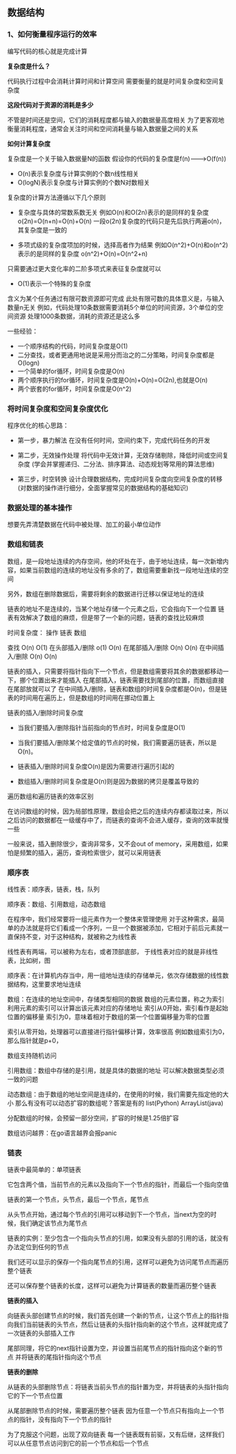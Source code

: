 ## 数据结构

### 1、如何衡量程序运行的效率

编写代码的核心就是完成计算

**复杂度是什么？**

代码执行过程中会消耗计算时间和计算空间
需要衡量的就是时间复杂度和空间复杂度

**这段代码对于资源的消耗是多少**

不管是时间还是空间，它们的消耗程度都与输入的数据量高度相关
为了更客观地衡量消耗程度，通常会关注时间和空间消耗量与输入数据量之间的关系

**如何计算复杂度**

复杂度是一个关于输入数据量N的函数
假设你的代码的复杂度是f(n)--->O(f(n))

- O(n)表示复杂度与计算实例的个数n线性相关
- O(logN)表示复杂度与计算实例的个数N对数相关

复杂度的计算方法遵循以下几个原则

- 复杂度与具体的常数系数无关
例如O(n)和O(2n)表示的是同样的复杂度
o(2n)=O(n+n)=O(n)+O(n)
一段o(2n)复杂度的代码只是先后执行两遍o(n)，其复杂度是一致的

- 多项式级的复杂度项加的时候，选择高者作为结果
例如O(n^2)+O(n)和o(n^2)表示的是同样的复杂度
o(n^2)+O(n)=O(n^2+n)

只需要通过更大变化率的二阶多项式来表征复杂度就可以

- O(1)表示一个特殊的复杂度

含义为某个任务通过有限可数资源即可完成
此处有限可数的具体意义是，与输入数量n无关
例如，代码处理10条数据需要消耗5个单位的时间资源，3个单位的空间资源
处理1000条数据，消耗的资源还是这么多

一些经验：
- 一个顺序结构的代码，时间复杂度是O(1)
- 二分查找，或者更通用地说是采用分而治之的二分策略，时间复杂度都是O(logn)
- 一个简单的for循环，时间复杂度是O(n)
- 两个顺序执行的for循环，时间复杂度是O(n)+O(n)=O(2n),也就是O(n)
- 两个嵌套的for循环，时间复杂度是O(n^2)

### 将时间复杂度和空间复杂度优化

程序优化的核心思路：
- 第一步，暴力解法
在没有任何时间，空间约束下，完成代码任务的开发

- 第二步，无效操作处理
将代码中无效计算，无效存储剔除，降低时间或空间复杂度
(学会并掌握递归、二分法、排序算法、动态规划等常用的算法思维)

- 第三步，时空转换
设计合理数据结构，完成时间复杂度向空间复杂度的转移
(对数据的操作进行细分，全面掌握常见的数据结构的基础知识)


### 数据处理的基本操作

想要先弄清楚数据在代码中被处理、加工的最小单位动作


### 数组和链表

数组，是一段地址连续的内存空间，他的坏处在于，由于地址连续，每一次新增内容，如果当前数组的连续的地址没有多余的了，数组需要重新找一段地址连续的空间

另外，数组在删除数据后，需要将剩余的数据进行迁移以保证地址的连续

链表的地址不是连续的，当某个地址存储一个元素之后，它会指向下一个位置
链表有效解决了数组的麻烦，但是带了一个新的问题，链表的查找比较麻烦

时间复杂度：
操作            链表            数组

查找            O(n)           O(1)
在头部插入/删除  o(1)           O(n)
在尾部插入/删除  O(n)           O(n)
在中间插入/删除  O(n)           O(n)

链表的插入，只需要将指针指向下一个节点，但是数组需要将其余的数据都移动一下，挪个位置出来才能插入
在尾部插入，链表需要找到尾部的位置，而数组直接在尾部放就可以了
在中间插入/删除，链表和数组的时间复杂度都是O(n)，但是链表的时间用在遍历上，但是数组的时间用在挪动位置上

链表的插入/删除时间复杂度

- 当我们要插入/删除指针当前指向的节点时，时间复杂度是O(1)
- 当我们要插入/删除某个给定值的节点的时候，我们需要遍历链表，所以是O(n)。

- 链表插入/删除时间复杂度O(n)是因为需要进行遍历引起的
- 数组插入/删除时间复杂度是O(n)则是因为数据的拷贝是覆盖导致的

遍历数组和遍历链表的效率区别

在访问数组的时候，因为局部性原理，数组会把之后的连续内存都读取过来，所以之后访问的数据都在一级缓存中了，而链表的查询不会进入缓存，查询的效率就慢一些

一般来说，插入删除很少，查询非常多，又不会out of memory，采用数组，如果怕是频繁的插入，遍历，查询检索很少，就可以采用链表


### 顺序表

线性表：顺序表，链表，栈，队列

顺序表：数组、引用数组，动态数组

在程序中，我们经常要将一组元素作为一个整体来管理使用
对于这种需求，最简单的办法就是将它们看成一个序列，一旦一个数据被添加，它相对于前后元素就一直保持不变，对于这种结构，就被称之为线性表

线性表有两端，可以被称为左右，或者顶部底部，
于线性表对应的就是非线性表，比如树，图

顺序表：在计算机内存当中，用一组地址连续的存储单元，依次存储数据的线性数据结构，这里要求地址连续

数组：在连续的地址空间中，存储类型相同的数据
数组的元素位置，称之为索引
利用元素的索引可以计算出该元素对应的存储地址
索引从0开始，索引看作是起始位置的偏移量
索引为0，意味着相对于数组的第一个位置偏移量为零的位置

索引从零开始，处理器可以直接进行指针偏移计算，效率很高
例如数组索引为0，那么指针就是p+0，

数组支持随机访问

引用数组：数组中存储的是引用，就是具体的数据的地址
可以解决数据类型必须一致的问题

动态数组：由于数组的地址空间是连续的，在使用的时候，我们需要先指定他的大小
那么有没有可以动态扩容的数组呢？答案是有的
list(Python) ArrayList(java)

分配数组的时候，会预留一部分空间，扩容的时候是1.25倍扩容

数组访问越界：在go语言越界会报panic

### 链表

链表中最简单的：单项链表

它包含两个值，当前节点的元素以及指向下一个节点的指针，而最后一个指向空值

链表的第一个节点，头节点，最后一个节点，尾节点

从头节点开始，通过每个节点的引用可以移动到下一个节点，当next为空的时候，我们确定该节点为尾节点

链表的实例：至少包含一个指向头节点的引用，如果没有头部的引用的话，就没有办法定位到任何的节点

我们还可以显示的保存一个指向尾节点的引用，这样可以避免为访问尾节点而遍历整个链表

还可以保存整个链表的长度，这样可以避免为计算链表的数量而遍历整个链表

**链表的插入**

向链表头部创建节点的时候，我们首先创建一个新的节点，让这个节点上的指针指向我们当前链表的头节点，然后让链表的头指针指向新的这个节点，这样就完成了一次链表的头部插入工作

尾部同理，将它的next指针设置为空，并设置当前尾节点的指针指向这个新的节点
并将链表的尾指针指向这个节点

**链表的删除**

从链表的头部删除节点：将链表当前头节点的指针置为空，并将链表的头指针指向它的下一个节点位置

从尾部删除节点的时候，需要遍历整个链表
因为任意一个节点只有指向上一个节点的指针，没有指向下一个节点的指针

为了克服这个问题，出现了双向链表
每一个链表既有前驱，又有后继，这样我们可以从任意节点访问到它的前一个节点和后一个节点

